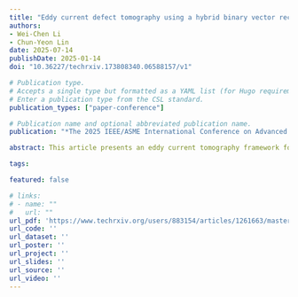 ```yaml
---
title: "Eddy current defect tomography using a hybrid binary vector recovery algorithm"
authors:
- Wei-Chen Li
- Chun-Yeon Lin
date: 2025-07-14
publishDate: 2025-01-14
doi: "10.36227/techrxiv.173808340.06588157/v1"

# Publication type.
# Accepts a single type but formatted as a YAML list (for Hugo requirements).
# Enter a publication type from the CSL standard.
publication_types: ["paper-conference"]

# Publication name and optional abbreviated publication name.
publication: "*The 2025 IEEE/ASME International Conference on Advanced Intelligent Mechatronics*"

abstract: This article presents an eddy current tomography framework for imaging defects in metal structures. The tomography problem is formulated as a linear inverse problem with a binary solution vector. A Bayesian approach is utilized, incorporating a binary-inducing prior and determining the posterior probability conditioned on the measurements. Since recovering binary vectors from underdetermined linear measurements is NP-hard, an approximation to the true posterior is obtained by minimizing a (KL) divergence. Alternatively, a convex optimization approach relaxes the binary constraint and applies (ADMM) to compute a solution. The convergence of both algorithms is proven. To improve computational efficiency, the two algorithms are cascaded and augmented with a decomposition technique to form a hybrid algorithm. The proposed framework is validated experimentally with a prototype eddy current sensing probe, demonstrating the ability to image defects as small as 1 mm at various depths using a sensor array with 4 mm spacing.

tags:

featured: false

# links:
# - name: ""
#   url: ""
url_pdf: 'https://www.techrxiv.org/users/883154/articles/1261663/master/file/data/Eddy%20Current%20Defect%20Tomography%20Using%20a%20Hybrid%20Binary%20Vector%20Recovery%20Algorithm/Eddy%20Current%20Defect%20Tomography%20Using%20a%20Hybrid%20Binary%20Vector%20Recovery%20Algorithm.pdf'
url_code: ''
url_dataset: ''
url_poster: ''
url_project: ''
url_slides: ''
url_source: ''
url_video: ''
---
```

